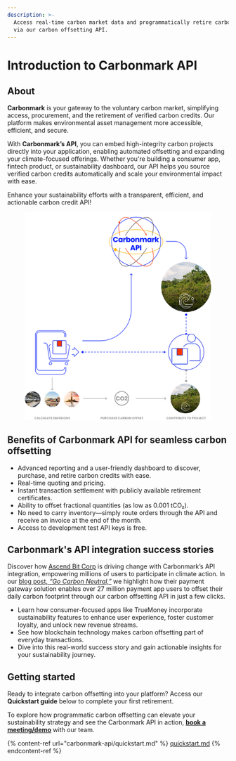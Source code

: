 ```yaml
---
description: >-
  Access real-time carbon market data and programmatically retire carbon credits
  via our carbon offsetting API.
---
```


# Introduction to Carbonmark API

## About

**Carbonmark** is your gateway to the voluntary carbon market, simplifying access, procurement, and the retirement of verified carbon credits. Our platform makes environmental asset management more accessible, efficient, and secure.

With **Carbonmark’s API**, you can embed high-integrity carbon projects directly into your application, enabling automated offsetting and expanding your climate-focused offerings. Whether you're building a consumer app, fintech product, or sustainability dashboard, our API helps you source verified carbon credits automatically and scale your environmental impact with ease.

Enhance your sustainability efforts with a transparent, efficient, and actionable carbon credit API!



<figure><img src=".gitbook/assets/image (8).png" alt=""><figcaption></figcaption></figure>

## Benefits of Carbonmark API for seamless carbon offsetting

* Advanced reporting and a user-friendly dashboard to discover, purchase, and retire carbon credits with ease.
* Real-time quoting and pricing.
* Instant transaction settlement with publicly available retirement certificates.
* Ability to offset fractional quantities (as low as 0.001 tCO₂).
* No need to carry inventory—simply route orders through the API and receive an invoice at the end of the month.
* Access to development test API keys is free.

## Carbonmark's API integration success stories

Discover how [Ascend Bit Corp](https://www.ascendbit.com/) is driving change with Carbonmark’s API integration, empowering millions of users to participate in climate action. In our [blog post, _“Go Carbon Neutral,”_](https://www.carbonmark.com/post/go-carbon-neutral-how-ascend-bit-corp-integrated-payment-gateway-solution-empowers-over-27-millio) we highlight how their payment gateway solution enables over 27 million payment app users to offset their daily carbon footprint through our carbon offsetting API in just a few clicks.&#x20;

* Learn how consumer-focused apps like TrueMoney incorporate sustainability features to enhance user experience, foster customer loyalty, and unlock new revenue streams.&#x20;
* See how blockchain technology makes carbon offsetting part of everyday transactions.&#x20;
* Dive into this real-world success story and gain actionable insights for your sustainability journey.

## Getting started

Ready to integrate carbon offsetting into your platform? Access our **Quickstart guide** below to complete your first retirement.

To explore how programmatic carbon offsetting can elevate your sustainability strategy and see the Carbonmark API in action, [**book a meeting/demo**](https://www.carbonmark.com/book-a-demo) with our team.

{% content-ref url="carbonmark-api/quickstart.md" %}
[quickstart.md](carbonmark-api/quickstart.md)
{% endcontent-ref %}
